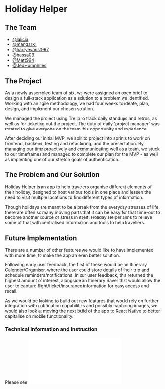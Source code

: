 # Holiday Helper

## The Team

- [@lalicia](https://www.github.com/lalicia)
- [@mandark1](https://www.github.com/mandark1)
- [@harryevans1997](https://github.com/harryevans1997)
- [@hassa09](https://github.com/hassa09)
- [@Matt994](https://github.com/Matt994)
- [@JedHumphries](https://github.com/JedHumphries)

## The Project

As a newly assembled team of six, we were assigned an open brief to design a full-stack application as a solution to a problem we identified. Working with an agile methodology, we had four weeks to ideate, plan, design, and implement our chosen solution.

We managed the project using Trello to track daily standups and retros, as well as for ticketing out the project. The duty of daily 'project manager' was rotated to give everyone on the team this opportunity and experience.

After deciding our initial MVP, we split to project into sprints to work on frontend, backend, testing and refactoring, and the presentation. By managing our time proactively and communicating well as a team, we stuck to our timeframes and managed to complete our plan for the MVP - as well as implenting one of our stretch goals of authentication.

## The Problem and Our Solution

Holiday Helper is an app to help travelers organise different elements of their holiday, designed to host various tools in one place and lessen the need to visit multiple locations to find different types of information.

Though holidays are meant to be a break from the everyday stresses of life, there are often so many moving parts that it can be easy for that time-out to become another source of stress in itself; Holiday Helper aims to relieve some of that with centralised information and tools to help travellers.

## Future Implementation

There are a number of other features we would like to have implemented with more time, to make the app an even better solution.

Following early user feedback, the first of these would be an Itinerary Calender/Organiser, where the user could store details of their trip and schedule reminders/notifications. In our user feedback, this returned the highest amount of interest, alongside an Itinerary Saver that would allow the user to capture flight/ticket/insurance information for easy access and recall.

As we would be looking to build out new features that would rely on further integration with notification capabilities and possibly capturing images, we would also look at moving the next build of the app to React Native to better capitalise on mobile functionality.

### Technical Information and Instruction

Please see ![DOCUMENTATION](./DOCUMENTATION.md)
